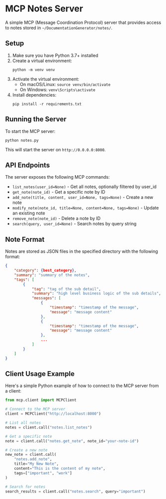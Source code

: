# MCP Notes Server

A simple MCP (Message Coordination Protocol) server that provides access to notes stored in `~/DocumentationGenerator/notes/`.

## Setup

1. Make sure you have Python 3.7+ installed
2. Create a virtual environment:
   ```
   python -m venv venv
   ```
3. Activate the virtual environment:
   - On macOS/Linux: `source venv/bin/activate`
   - On Windows: `venv\Scripts\activate`
4. Install dependencies:
   ```
   pip install -r requirements.txt
   ```

## Running the Server

To start the MCP server:

```
python notes.py
```

This will start the server on `http://0.0.0.0:8000`.

## API Endpoints

The server exposes the following MCP commands:

- `list_notes(user_id=None)` - Get all notes, optionally filtered by user_id
- `get_note(note_id)` - Get a specific note by ID
- `add_note(title, content, user_id=None, tags=None)` - Create a new note
- `modify_note(note_id, title=None, content=None, tags=None)` - Update an existing note
- `remove_note(note_id)` - Delete a note by ID
- `search(query, user_id=None)` - Search notes by query string

## Note Format

Notes are stored as JSON files in the specified directory with the following format:

```json
{
    "category": {best_category},
    "summary": "summary of the notes", 
    "tags": [
        {
            "tag": "tag of the sub detail",
            "summary": "high level business logic of the sub details",
            "messages": [
                {
                    "timestamp": "timestamp of the message",
                    "message": "message content"
                },
                {
                    "timestamp": "timestamp of the message",
                    "message": "message content"
                },
                ...
            ]
        }
    ]
}
```

## Client Usage Example

Here's a simple Python example of how to connect to the MCP server from a client:

```python
from mcp.client import MCPClient

# Connect to the MCP server
client = MCPClient("http://localhost:8000")

# List all notes
notes = client.call("notes.list_notes")

# Get a specific note
note = client.call("notes.get_note", note_id="your-note-id")

# Create a new note
new_note = client.call(
    "notes.add_note", 
    title="My New Note", 
    content="This is the content of my note", 
    tags=["important", "work"]
)

# Search for notes
search_results = client.call("notes.search", query="important")
``` 